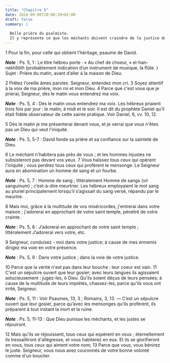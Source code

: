 ```yaml
---
title: "Chapitre 5"
date: 2024-09-06T20:00:39+02:00
draft: false
summary: |
  
  Belle prière du psalmiste.
  Il y représente ce que les méchants doivent craindre de la justice de Dieu, et ce que les justes doivent attendre de sa bonté.
---
```



1 Pour la fin, pour celle qui obtient l'héritage, psaume de David.

***Note*** :  Ps. 5, 1 : Le titre hébreu porte : « Au chef de choeur, » el-han-nekhîlôth (probablement indication d’un instrument de musique, la flûte. ) Sujet : Prière du matin, avant d’aller à la maison de Dieu.


2 Prêtez l'oreille âmes paroles. Seigneur, entendez mon cri. 3 Soyez attentif à la voix de ma prière, mon roi et mon Dieu. 4 Parce que c'est vous que je prierai; Seigneur, dès le matin vous entendrez ma voix.

***Note*** :  Ps. 5, 4 : Dès le matin vous entendrez ma voix. Les hébreux priaient trois fois par jour : le matin, à midi et le soir. Il est dit du prophète Daniel qu’il était fidèle observateur de cette sainte pratique. Voir Daniel, 6, vv. 10, 12.


5 Dès le matin je me présenterai devant vous, et je verrai que vous n'êtes pas un Dieu qui veut l'iniquité.

***Note*** :  Ps. 5, 5-7 : David fonde sa prière et sa confiance sur la sainteté de Dieu.

6 Le méchant n'habitera pas près de vous ; et les hommes injustes ne subsisteront pas devant vos yeux. 7 Vous haïssez tous ceux qui opèrent l'iniquité ; vous perdrez tous ceux qui profèrent le mensonge. Le Seigneur aura en abomination un homme de sang et un fourbe.

***Note*** :  Ps. 5, 7 : Homme de sang ; littéralement Homme de sangs (vir sanguinum) ; c’est-à-dire meurtrier. Les hébreux employaient le mot sang au pluriel principalement lorsqu’il s’agissait du sang versé, répandu par le meurtre.


8 Mais moi, grâce à la multitude de vos miséricordes, j'entrerai dans votre maison ; j'adorerai en approchant de votre saint temple, pénétré de votre crainte.

***Note*** :  Ps. 5, 8 : J’adorerai en approchant de votre saint temple ; littéralement J’adorerai vers votre, etc.

9 Seigneur, conduisez - moi dans votre justice; à cause de mes ennemis dirigez ma voie en votre présence.

***Note*** :  Ps. 5, 9 : Dans votre justice ; dans la voie de votre justice.


10 Parce que la vérité n'est pas dans leur bouche : leur coeur est vain. 11 C'est un sépulcre ouvert que leur gosier; avec leurs langues ils agissaient astucieusement : jugez-les, ô Dieu. Qu'ils soient déçus de leurs pensées; à cause de la multitude de leurs impiétés, chassez-les, parce qu'ils vous ont irrité, Seigneur.

***Note*** :  Ps. 5, 11 : Voir Psaumes, 13, 3 ; Romains, 3, 13. ― C’est un sépulcre ouvert que leur gosier, parce qu’avec les mensonges qu’ils profèrent, ils préparent à tout instant la mort et la ruine.

***Note*** :  Ps. 5, 11-13 : Que Dieu punisse les méchants, et les justes se réjouiront.


12 Mais qu'ils se réjouissent, tous ceux qui espèrent en vous ; éternellement ils tressailliront d'allégresse, et vous habiterez en eux. Et ils se glorifieront en vous, tous ceux qui aiment votre nom; 13 Parce que vous, vous bénirez le juste. Seigneur, vous nous avez couronnés de votre bonne volonté comme d'un bouclier.

